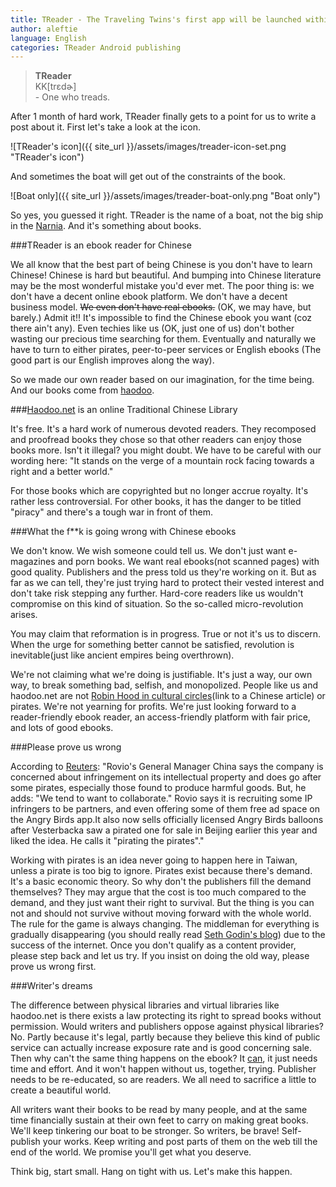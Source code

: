 ```yaml
---
title: TReader - The Traveling Twins's first app will be launched within few weeks!!
author: aleftie
language: English
categories: TReader Android publishing
---
```

<blockquote>
<strong>TReader</strong> </br>
KK[trɛdɚ] </br>
- One who treads.
</blockquote>
After 1 month of hard work, TReader finally gets to a point for us to write a post about it. First let's take a look at the icon.

![TReader's icon]({{ site_url }}/assets/images/treader-icon-set.png "TReader's icon")

And sometimes the boat will get out of the constraints of the book.

![Boat only]({{ site_url }}/assets/images/treader-boat-only.png "Boat only")

So yes, you guessed it right. TReader is the name of a boat, not the big ship in the <a href="http://en.wikipedia.org/wiki/The_Voyage_of_the_Dawn_Treader">Narnia</a>. And it's something about books.

###TReader is an ebook reader for Chinese

We all know that the best part of being Chinese is you don't have to learn Chinese! Chinese is hard but beautiful. And bumping into Chinese literature may be the most wonderful mistake you'd ever met. The poor thing is: we don't have a decent online ebook platform. We don't have a decent business model. ~~We even don't have real ebooks.~~ (OK, we may have, but barely.)
Admit it!! It's impossible to find the Chinese ebook you want (coz there ain't any). Even techies like us (OK, just one of us) don't bother wasting our precious time searching for them. Eventually and naturally we have to turn to either pirates, peer-to-peer services or English ebooks (The good part is our English improves along the way).

So we made our own reader based on our imagination, for the time being. And  our books come from [haodoo](http://www.haodoo.net).

###[Haodoo.net](http://www.haodoo.net) is an online Traditional Chinese Library

It's free. It's a hard work of numerous devoted readers. They recomposed and proofread books they chose so that other readers can enjoy those books more. Isn't it illegal? you might doubt. We have to be careful with our wording here: "It stands on the verge of a mountain rock facing towards a right and a better world."

For those books which are copyrighted but no longer accrue royalty. It's rather less controversial. For other books, it has the danger to be titled "piracy" and there's a tough war in front of them.

###What the f**k is going wrong with Chinese ebooks

We don't know. We wish someone could tell us. We don't just want e-magazines and porn books. We want real ebooks(not scanned pages) with good quality. Publishers and the press told us they're working on it. But as far as we can tell, they're just trying hard to protect their vested interest and don't take risk stepping any further. Hard-core readers like us wouldn't compromise on this kind of situation. So the so-called micro-revolution arises.

You may claim that reformation is in progress. True or not it's us to discern. When the urge for something better cannot be satisfied, revolution is inevitable(just like ancient empires being overthrown).

We're not claiming what we're doing is justifiable. It's just a way, our own way, to break something bad, selfish, and monopolized. People like us and haodoo.net are not [Robin Hood in cultural circles](http://www.udn.com/2012/5/3/NEWS/SOCIETY/SOC6/7068786.shtml)(link to a Chinese article) or pirates. We're not yearning for profits. We're just looking forward to a reader-friendly ebook reader, an access-friendly platform with fair price, and lots of good ebooks.

###Please prove us wrong

According to [Reuters](http://www.reuters.com/article/2012/06/26/us-china-angrybirds-idUSBRE85P09M20120626):
"Rovio's General Manager China says the company is concerned about infringement on its intellectual property and does go after some pirates, especially those found to produce harmful goods. But, he adds: "We tend to want to collaborate." Rovio says it is recruiting some IP infringers to be partners, and even offering some of them free ad space on the Angry Birds app.It also now sells officially licensed Angry Birds balloons after Vesterbacka saw a pirated one for sale in Beijing earlier this year and liked the idea. He calls it "pirating the pirates"."

Working with pirates is an idea never going to happen here in Taiwan, unless a pirate is too big to ignore. Pirates exist because there's demand. It's a basic economic theory. So why don't the publishers fill the demand themselves? They may argue that the cost is too much compared to the demand, and they just want their right to survival. But the thing is you can not and should not survive without moving forward with the whole world. The rule for the game is always changing. The middleman for everything is gradually disappearing (you should really read [Seth Godin's blog](http://sethgodin.typepad.com/)) due to the success of the internet. Once you don't qualify as a content provider, please step back and let us try. If you insist on doing the old way, please prove us wrong first.

###Writer's dreams

The difference between physical libraries and virtual libraries like haodoo.net is there exists a law protecting its right to spread books without permission. Would writers and publishers oppose against physical libraries? No. Partly because it's legal, partly because they believe this kind of public service can actually increase exposure rate and is good concerning sale. Then why can't the same thing happens on the ebook? It [can](http://arstechnica.com/gadgets/2011/09/kindle-e-books-now-available-to-borrow-from-11000-us-libraries/), it just needs time and effort. And it won't happen without us, together, trying. Publisher needs to be re-educated, so are readers. We all need to sacrifice a little to create a beautiful world.

All writers want their books to be read by many people, and at the same time financially sustain at their own feet to carry on making great books.
We'll keep tinkering our boat to be stronger. So writers, be brave! Self-publish your works. Keep writing and post parts of them on the web till the end of the world. We promise you'll get what you deserve.

Think big, start small. Hang on tight with us. Let's make this happen.
